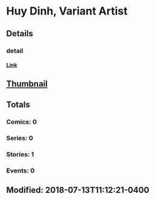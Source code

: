 # Huy  Dinh, Variant Artist 
## Details
### detail
#### [Link](http://marvel.com/comics/creators/13565/huy_dinh_variant_artist?utm_campaign=apiRef&utm_source=225578a89fc76f3d20fbffda5d17a88d)
## [Thumbnail](http://i.annihil.us/u/prod/marvel/i/mg/b/40/image_not_available.jpg)
## Totals
### Comics: 0
### Series: 0
### Stories: 1
### Events: 0
## Modified: 2018-07-13T11:12:21-0400